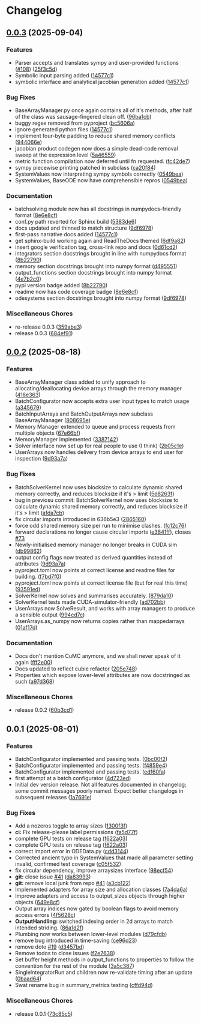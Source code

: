 # Changelog

## [0.0.3](https://github.com/ccam80/cubie/compare/v0.0.2...v0.0.3) (2025-09-04)


### Features

* Parser accepts and translates sympy and user-provided functions ([#108](https://github.com/ccam80/cubie/issues/108)) ([25f3c5d](https://github.com/ccam80/cubie/commit/25f3c5d89edca3d85040b1438995d45f010b99a4))
* Symbolic input parsing added ([14577c1](https://github.com/ccam80/cubie/commit/14577c1e237791f2997ab53ffc842b5325763766))
* symbolic interface and analytical jacobian generation added ([14577c1](https://github.com/ccam80/cubie/commit/14577c1e237791f2997ab53ffc842b5325763766))


### Bug Fixes

* BaseArrayManager.py once again contains all of it's methods, after half of the class was sausage-fingered clean off. ([96ba1cb](https://github.com/ccam80/cubie/commit/96ba1cb3d1fb6bb2bb0e6786ddb0e8dabd8512ae))
* buggy regex removed from pyproject ([bc5606a](https://github.com/ccam80/cubie/commit/bc5606aa67ce84994a5009f0b26dbd5d8e45e603))
* ignore generated python files ([14577c1](https://github.com/ccam80/cubie/commit/14577c1e237791f2997ab53ffc842b5325763766))
* implement four-byte padding to reduce shared memory conflicts ([944066e](https://github.com/ccam80/cubie/commit/944066ee2ced3561b9607cbfcbfb48988f8256b9))
* jacobian product codegen now does a simple dead-code removal sweep at the expression level ([5a46559](https://github.com/ccam80/cubie/commit/5a46559f273a8e4408fbc777ef25c55dbfc06be8))
* metric function compilation now deferred until fn requested. ([fc42de7](https://github.com/ccam80/cubie/commit/fc42de7d438efb7968b4f4663016f9aae7cd82aa))
* sympy piecewise printing patched in subclass ([ca20f84](https://github.com/ccam80/cubie/commit/ca20f84061dda44c44f0ccac451d1aaa128ca4bc))
* SystemValues now interpreting sympy symbols correctly ([0549bea](https://github.com/ccam80/cubie/commit/0549beac411c21dd8a54167f517d8846a8500458))
* SystemValues, BaseODE now have comprehensible repros ([0549bea](https://github.com/ccam80/cubie/commit/0549beac411c21dd8a54167f517d8846a8500458))


### Documentation

* batchsolving module now has all docstrings in numpydocs-friendly format ([8e6e8cf](https://github.com/ccam80/cubie/commit/8e6e8cf415b86017137cd00421e14de58168e019))
* conf.py path reverted for Sphinx build ([5383de6](https://github.com/ccam80/cubie/commit/5383de6e551efde3ecf965efc50210608f136f12))
* docs updated and thinned to match structure ([9df6978](https://github.com/ccam80/cubie/commit/9df69786697ccf35f29f528a828a057a67d302ab))
* first-pass narrative docs added ([14577c1](https://github.com/ccam80/cubie/commit/14577c1e237791f2997ab53ffc842b5325763766))
* get sphinx-build working again and ReadTheDocs themed ([6df9a82](https://github.com/ccam80/cubie/commit/6df9a82fefa6307a9ef981ebe70ee2bc0c72161f))
* insert google verification tag, cross-link repo and docs ([0d61cd2](https://github.com/ccam80/cubie/commit/0d61cd2f93d1e79d2dc823a9830387d863cf8abb))
* integrators section docstrings brought in line with numpydocs format ([8b22790](https://github.com/ccam80/cubie/commit/8b22790c912b50f0681b7fb6d7eda925e87be64b))
* memory section docstrings brought into numpy format ([d495551](https://github.com/ccam80/cubie/commit/d495551cce6f0a150da76b6000f87ce512e4345a))
* output_functions section docstrings brought into numpy format ([4e7b2c0](https://github.com/ccam80/cubie/commit/4e7b2c06d1ec8b0ee873d97e0e30e0f4b42a849c))
* pypi version badge added ([8b22790](https://github.com/ccam80/cubie/commit/8b22790c912b50f0681b7fb6d7eda925e87be64b))
* readme now has code coverage badge ([8e6e8cf](https://github.com/ccam80/cubie/commit/8e6e8cf415b86017137cd00421e14de58168e019))
* odesystems section docstrings brought into numpy format ([9df6978](https://github.com/ccam80/cubie/commit/9df69786697ccf35f29f528a828a057a67d302ab))


### Miscellaneous Chores

* re-release 0.0.3 ([359abe3](https://github.com/ccam80/cubie/commit/359abe33cb49f47f6b4dcaacf3c630d82d95c69c))
* release 0.0.3 ([684ef91](https://github.com/ccam80/cubie/commit/684ef91d144178828b2ec5fe7bf3addd58b625a9))

## [0.0.2](https://github.com/ccam80/cubie/compare/v0.0.1...v0.0.2) (2025-08-18)


### Features

* BaseArrayManager class added to unify approach to allocating/deallocating device arrays through the memory manager ([416e363](https://github.com/ccam80/cubie/commit/416e3632085eaac507e596c22bafb34c22f107a2))
* BatchConfigurator now accepts extra user input types to match usage ([a345679](https://github.com/ccam80/cubie/commit/a3456797cbd37eb47a3d75b10b9d870fe6b22203))
* BatchInputArrays and BatchOutputArrays now subclass BaseArrayManager ([808695e](https://github.com/ccam80/cubie/commit/808695ed21eee0a777178babb2f181f6fc85afef))
* Memory Manager extended to queue and process requests from multiple objects ([67e66bf](https://github.com/ccam80/cubie/commit/67e66bfe82fc02258afcbb94d342621505632074))
* MemoryManager implemented ([3387142](https://github.com/ccam80/cubie/commit/3387142c7925c3ee76e60175bb1cddd0a1b87ce7))
* Solver interface now set up for real people to use (I think) ([2b05c1e](https://github.com/ccam80/cubie/commit/2b05c1eb1a590f7fcd99f4aa0d33171ea4f5de37))
* UserArrays now handles delivery from device arrays to end user for inspection ([9d93a7a](https://github.com/ccam80/cubie/commit/9d93a7a560500519b9cd500b70d082610fc9efc4))


### Bug Fixes

* BatchSolverKernel now uses blocksize to calculate dynamic shared memory correctly, and reduces blocksize if it's &gt; limit ([5d8263f](https://github.com/ccam80/cubie/commit/5d8263fd9aae11f6006f53bd349c44d169341405))
* bug in previosu commit: BatchSolverKernel now uses blocksize to calculate dynamic shared memory correctly, and reduces blocksize if it's &gt; limit ([afda7cb](https://github.com/ccam80/cubie/commit/afda7cbe7d72e2d3a0e0134dca1be49ca81dbe08))
* fix circular imports introduced in 636b5e3 ([2865160](https://github.com/ccam80/cubie/commit/2865160cc31fb7589cc75148dfbeaad88d78af37))
* force odd shared memory size per run to minimise clashes. ([fc12c76](https://github.com/ccam80/cubie/commit/fc12c768dbc7bd27bbd90b469dae8258c09149d9))
* forward declarations no longer cause circular imports ([e3841ff](https://github.com/ccam80/cubie/commit/e3841ffabdd745e1a5892417b19b7524a8d65f0a)), closes [#73](https://github.com/ccam80/cubie/issues/73)
* Newly-initialised memory manager no longer breaks in CUDA sim ([db99862](https://github.com/ccam80/cubie/commit/db99862da766224b1f1588fd15f41cb524dc40bc))
* output config flags now treated as derived quantities instead of attributes ([9d93a7a](https://github.com/ccam80/cubie/commit/9d93a7a560500519b9cd500b70d082610fc9efc4))
* pyproject.toml now points at correct license and readme files for building. ([f7bd7f0](https://github.com/ccam80/cubie/commit/f7bd7f00079c4e804cd92e9bfdcf18bd2089c42f))
* pyproject.toml now points at correct license file (but for real this time) ([93591ed](https://github.com/ccam80/cubie/commit/93591ed9c3c4465ff812b0402ec58c993d7cd63c))
* SolverKernel now solves and summarises accurately. ([879da10](https://github.com/ccam80/cubie/commit/879da1033c7e5318ea2633213d55501f9cb186f5))
* SolverKernel tests made CUDA-simulator-friendly ([ad702bb](https://github.com/ccam80/cubie/commit/ad702bb3a37f95e831723fc270978a5876316829))
* UserArrays now SolveResult, and works with array managers to produce a sensible output ([994cd7c](https://github.com/ccam80/cubie/commit/994cd7ccc6bcd53c1e02b73f7397d5fe0c4e1d65))
* UserArrays.as_numpy now returns copies rather than mappedarrays ([01af17d](https://github.com/ccam80/cubie/commit/01af17d493ceb74ac9b05468b929a7f6290cdd19))


### Documentation

* Docs don't mention CuMC anymore, and we shall never speak of it again ([fff2e00](https://github.com/ccam80/cubie/commit/fff2e0088168ac8106c50ff3d479cc49ccad4864))
* Docs updated to reflect cubie refactor ([205e748](https://github.com/ccam80/cubie/commit/205e7489360c458818904c4e2bd0860639d54acf))
* Properties which expose lower-level attributes are now docstringed as such ([a97d368](https://github.com/ccam80/cubie/commit/a97d368500ae618ae35ca0cce40ce54ebc98380b))


### Miscellaneous Chores

* release 0.0.2 ([60b3cd1](https://github.com/ccam80/cubie/commit/60b3cd1887078b2bbcb92ff0160bfc1222fddbd6))

## 0.0.1 (2025-08-01)


### Features

* BatchConfigurator implemented and passing tests. ([0bc00f2](https://github.com/ccam80/smc/commit/0bc00f22422238ac8fcfe68fc07691de07757945))
* BatchConfigurator implemented and passing tests. ([f4859e4](https://github.com/ccam80/smc/commit/f4859e448893f6a5738297cb9bca2a1987248fe9))
* BatchConfigurator implemented and passing tests. ([edf60fa](https://github.com/ccam80/smc/commit/edf60faf40febc0b652a7f18d8c79f7c72a8fe0a))
* first attempt at a batch configurator ([4d723ed](https://github.com/ccam80/smc/commit/4d723edb192159b97d999bd2e011d1c65d108b05))
* Initial dev version release. Not all features documented in changelog; some commit messages poorly named. Expect better changelogs in subsequent releases ([1a7691e](https://github.com/ccam80/smc/commit/1a7691e31352cd1e6ff66538c96caa223e2f364d))


### Bug Fixes

* Add a nozeros toggle to array sizes ([1300f3f](https://github.com/ccam80/smc/commit/1300f3f7285062bcda5ab7278ed0ab3cd2daa9de))
* **ci:** Fix release-please label permissions ([fa5d77f](https://github.com/ccam80/smc/commit/fa5d77f2292555475ec6e638cf11de0ccd90e45e))
* complete GPU tests on release tag ([f622a03](https://github.com/ccam80/smc/commit/f622a03e0445c6ae9088153c7a0811190eb81089))
* complete GPU tests on release tag ([f622a03](https://github.com/ccam80/smc/commit/f622a03e0445c6ae9088153c7a0811190eb81089))
* correct import error in ODEData.py ([cdd3144](https://github.com/ccam80/smc/commit/cdd3144e6a715284d6fc76f6670351f3f726607b))
* Corrected ancient typo in SystemValues that made all parameter setting invalid, confirmed test coverage ([c05f532](https://github.com/ccam80/smc/commit/c05f5326f4187c95c8c64cd0de68afa9ff193d96))
* fix circular dependency, improve arraysizes interface ([98ecf54](https://github.com/ccam80/smc/commit/98ecf54d0751491634d3fad39aa3a5331cdcf28f))
* **git:** close issue [#41](https://github.com/ccam80/smc/issues/41) ([da83993](https://github.com/ccam80/smc/commit/da83993e0997194fa3c569ab451868c53fe5a3c4))
* **git:** remove local junk from repo [#41](https://github.com/ccam80/smc/issues/41) ([a3cb122](https://github.com/ccam80/smc/commit/a3cb1224cb61a2da412b544512dcf5a5f9acf116))
* Implemented adapters for array size and allocation classes ([7a4da6a](https://github.com/ccam80/smc/commit/7a4da6a4f6a3c586e2024c29c5a924c4328c006a))
* Improve adapters and access to output_sizes objects through higher objects ([649e8cf](https://github.com/ccam80/smc/commit/649e8cf8e94e10dce28e67bcad303e46cb98efc0))
* Output array indices now gated by boolean flags to avoid memory access errors ([4f5628c](https://github.com/ccam80/smc/commit/4f5628ce3fad9e57c6a03bcde65a032bc7b27428))
* **OutputHandling:** switched indexing order in 2d arrays to match intended striding. ([86a1d2f](https://github.com/ccam80/smc/commit/86a1d2f5f7622b51f302c56e330b51a7293c542f))
* Plumbing now works between lower-level modules ([d79cfdb](https://github.com/ccam80/smc/commit/d79cfdb0817f6c1e8aa9977c2a6a5af6854e4b7a))
* remove bug introduced in time-saving ([ce96d23](https://github.com/ccam80/smc/commit/ce96d236b6cf5b8c7d87f3a1a4cc24a50cfa2ad4))
* remove doto [#19](https://github.com/ccam80/smc/issues/19) ([d3457bd](https://github.com/ccam80/smc/commit/d3457bd23d17f030840ee690601151e289ccf152))
* Remove todos to close issues ([f2e7638](https://github.com/ccam80/smc/commit/f2e76384e407c1d7ac8c2a36e80916b9c79bd3b3))
* Set buffer height methods in output_functions to properties to follow the convention for the rest of the module ([3a5c387](https://github.com/ccam80/smc/commit/3a5c387e1414b56b2cfb0d4e1fd0e19ba82769bd))
* SingleIntegratorRun and children now re-validate timing after an update ([0baad64](https://github.com/ccam80/smc/commit/0baad6433925af427a9f3b60cee4df71121c7e4d))
* Swat rename bug in summary_metrics testing ([cffd94d](https://github.com/ccam80/smc/commit/cffd94df0da154d8d85b11026b9fb53a59826bb8))


### Miscellaneous Chores

* release 0.0.1 ([73c85c5](https://github.com/ccam80/smc/commit/73c85c50c3c2991b2ae1e9237caf1aa2fd15316b))
